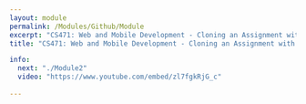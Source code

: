 ```yaml
---
layout: module
permalink: /Modules/Github/Module
excerpt: "CS471: Web and Mobile Development - Cloning an Assignment with Github Classroom"
title: "CS471: Web and Mobile Development - Cloning an Assignment with Github Classroom"

info:
  next: "./Module2"
  video: "https://www.youtube.com/embed/zl7fgkRjG_c"
  
---
```

